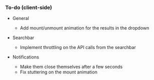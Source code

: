 ### To-do (client-side)

- General
  - Add mount/unmount animation for the results in the dropdown

- Searchbar
  - Implement throttling on the API calls from the searchbar

- Notifications
  - Make them close themselves after a few seconds
  - Fix stuttering on the mount animation